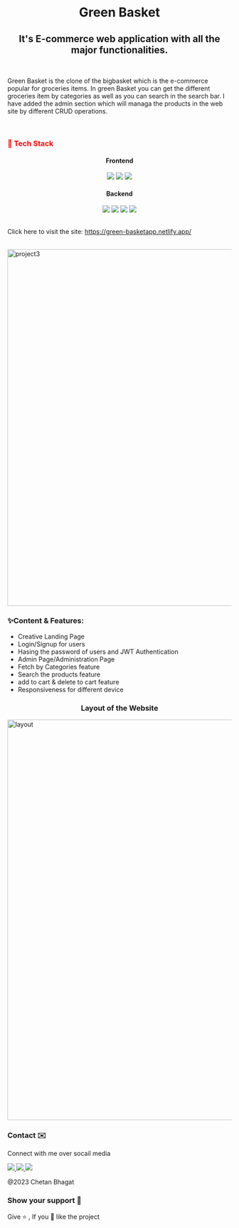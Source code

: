 <h1 align="center"> Green Basket </h1>
<h2 align="center">It's E-commerce web application with all the major functionalities. </h2>
<br>
<p>Green Basket is the clone of the bigbasket which is the e-commerce popular for groceries items. In green Basket you can get the different groceries item by categories as well as you can search in the search bar. I have added the admin section which will managa the products in the web site by different CRUD operations.
</p>
<br>
<h3 style="color: red">📍 Tech Stack</h3>
<h4 align="center">Frontend</h4>
<div display:"flex" align="center">
<img src="https://camo.githubusercontent.com/d63d473e728e20a286d22bb2226a7bf45a2b9ac6c72c59c0e61e9730bfe4168c/68747470733a2f2f696d672e736869656c64732e696f2f62616467652f48544d4c352d4533344632363f7374796c653d666f722d7468652d6261646765266c6f676f3d68746d6c35266c6f676f436f6c6f723d7768697465">
<img src="https://camo.githubusercontent.com/3a0f693cfa032ea4404e8e02d485599bd0d192282b921026e89d271aaa3d7565/68747470733a2f2f696d672e736869656c64732e696f2f62616467652f435353332d3135373242363f7374796c653d666f722d7468652d6261646765266c6f676f3d63737333266c6f676f436f6c6f723d7768697465">
<img src="https://camo.githubusercontent.com/93c855ae825c1757f3426f05a05f4949d3b786c5b22d0edb53143a9e8f8499f6/68747470733a2f2f696d672e736869656c64732e696f2f62616467652f4a6176615363726970742d3332333333303f7374796c653d666f722d7468652d6261646765266c6f676f3d6a617661736372697074266c6f676f436f6c6f723d463744463145">
</div>
<h4 align="center ">Backend</h4>
<div display:"flex" align="center">
<img src="https://camo.githubusercontent.com/a1eae878fdd3d1c1b687992ca74e5cac85f4b68e60a6efaa7bc8dc9883b71229/68747470733a2f2f696d672e736869656c64732e696f2f62616467652f4e6f64652e6a732d3333393933333f7374796c653d666f722d7468652d6261646765266c6f676f3d6e6f6465646f746a73266c6f676f436f6c6f723d7768697465">
<img src="https://camo.githubusercontent.com/7f73136d92799b19be179d1ed87b461120c35ed917c7d5ab59a7606209da7bd3/68747470733a2f2f696d672e736869656c64732e696f2f62616467652f457870726573732e6a732d3030303030303f7374796c653d666f722d7468652d6261646765266c6f676f3d65787072657373266c6f676f436f6c6f723d7768697465">
<img src="https://camo.githubusercontent.com/72e92f69f36703548704a9eeda2a9889c2756b5e08f01a9aec6e658c148d014e/68747470733a2f2f696d672e736869656c64732e696f2f62616467652f4d6f6e676f44422d3445413934423f7374796c653d666f722d7468652d6261646765266c6f676f3d6d6f6e676f6462266c6f676f436f6c6f723d7768697465">
<img src="https://camo.githubusercontent.com/92407fc26e09271d8137b8aaf1585b266f04046b96f1564dfe5a69f146e21301/68747470733a2f2f696d672e736869656c64732e696f2f62616467652f4a57542d3030303030303f7374796c653d666f722d7468652d6261646765266c6f676f3d4a534f4e253230776562253230746f6b656e73266c6f676f436f6c6f723d7768697465">
</div>
<br>
<p >Click here to visit the site: <a href="https://green-basketapp.netlify.app/">https://green-basketapp.netlify.app/</a></p>
<br>
<img align="center" width="800" heigth:"500"  alt="project3" src="https://user-images.githubusercontent.com/113410376/214221931-369db1d6-716f-4304-8ddc-a41f33875b35.png">

<br>
<h3>✨Content & Features: </h3>
<ul>
  <li> Creative Landing Page </li>
  <li> Login/Signup for users </li>
  <li> Hasing the password of users and JWT Authentication</li>
  <li> Admin Page/Administration Page </li>
  <li>Fetch by Categories feature</li>
  <li>Search the products feature</li>
  <li> add to cart & delete to cart feature </li>
  <li> Responsiveness for different device</li>
</ul> 
<h3 align="center"> Layout of the Website</h3>
<img width="898" alt="layout" src="https://user-images.githubusercontent.com/113410376/214280786-77c1bafb-5b53-4fe6-b403-421b29660cc1.png">
<br>
<h3>Contact ✉️</h3>
<p> Connect with me over socail media </p>
<div display:"flex">
<a href="https://www.linkedin.com/in/chetan-bhagat-5002081ba/"=> <img src="https://camo.githubusercontent.com/a80d00f23720d0bc9f55481cfcd77ab79e141606829cf16ec43f8cacc7741e46/68747470733a2f2f696d672e736869656c64732e696f2f62616467652f4c696e6b6564496e2d3030373742353f7374796c653d666f722d7468652d6261646765266c6f676f3d6c696e6b6564696e266c6f676f436f6c6f723d7768697465"> </a>
<a href="https://github.com/Chetan-bhagat"=> <img src="https://camo.githubusercontent.com/fbc3df79ffe1a99e482b154b29262ecbb10d6ee4ed22faa82683aa653d72c4e1/68747470733a2f2f696d672e736869656c64732e696f2f62616467652f4769744875622d3130303030303f7374796c653d666f722d7468652d6261646765266c6f676f3d676974687562266c6f676f436f6c6f723d7768697465"> </a>
 <a href="https://chetan-potfolio.netlify.app/"=> <img src="https://camo.githubusercontent.com/56e6045a9403c591ff7c6a997edcd1566597519fa8b8e1129b4919bf10b5c2bd/68747470733a2f2f696d672e736869656c64732e696f2f62616467652f506f7274666f6c696f2d3138413330333f7374796c653d666f722d7468652d6261646765266c6f676f3d696f6e6963266c6f676f436f6c6f723d7768697465"> </a>
  </div>
 <p> @2023 Chetan Bhagat </p>
 <h3> Show your support 🙌</h3>
 <p> Give ⭐ , If you 🫶 like the project</P>
 
 


